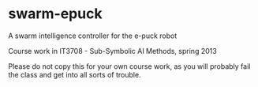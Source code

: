 swarm-epuck
===========

A swarm intelligence controller for the e-puck robot

Course work in IT3708 - Sub-Symbolic AI Methods, spring 2013

Please do not copy this for your own course work, as you will probably fail the class and get into all sorts of trouble.
